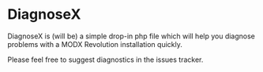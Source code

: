 DiagnoseX
=========

DiagnoseX is (will be) a simple drop-in php file which will help you diagnose problems with a MODX Revolution installation quickly.

Please feel free to suggest diagnostics in the issues tracker. 